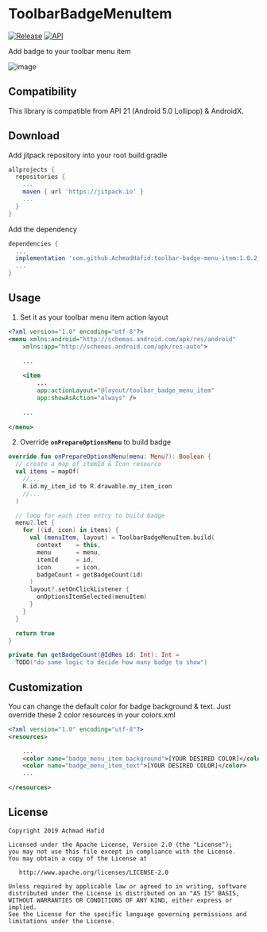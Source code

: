 ToolbarBadgeMenuItem
====================

[![Release](https://jitpack.io/v/AchmadHafid/toolbar-badge-menu-item.svg)](https://jitpack.io/#AchmadHafid/toolbar-badge-menu-item)
[![API](https://img.shields.io/badge/API-21%2B-brightgreen.svg?style=flat)](https://android-arsenal.com/api?level=21)

Add badge to your toolbar menu item

![image](https://github.com/AchmadHafid/toolbar-badge-menu-item/blob/master/art/demo.gif)



Compatibility
-------------

This library is compatible from API 21 (Android 5.0 Lollipop) & AndroidX.



Download
--------

Add jitpack repository into your root build.gradle

```groovy
allprojects {
  repositories {
    ...
    maven { url 'https://jitpack.io' }
    ...
  }
}
```

Add the dependency

```groovy
dependencies {
  ...
  implementation 'com.github.AchmadHafid:toolbar-badge-menu-item:1.0.2'
  ...
}
```



Usage
-----

1. Set it as your toolbar menu item action layout

``` xml
<?xml version="1.0" encoding="utf-8"?>
<menu xmlns:android="http://schemas.android.com/apk/res/android"
    xmlns:app="http://schemas.android.com/apk/res-auto">
    
    ...

    <item
        ...
        app:actionLayout="@layout/toolbar_badge_menu_item"
        app:showAsAction="always" />
        
    ...

</menu>
```

2. Override **```onPrepareOptionsMenu```** to build badge

``` kotlin
override fun onPrepareOptionsMenu(menu: Menu?): Boolean {
  // create a map of itemId & Icon resource
  val items = mapOf(
    //...
    R.id.my_item_id to R.drawable.my_item_icon
    //...
  )

  // loop for each item entry to build badge
  menu?.let {
    for ((id, icon) in items) {
      val (menuItem, layout) = ToolbarBadgeMenuItem.build(
        context    = this,
        menu       = menu,
        itemId     = id,
        icon       = icon,
        badgeCount = getBadgeCount(id)
      )
      layout?.setOnClickListener {
        onOptionsItemSelected(menuItem)
      }
    }
  }

  return true
}

private fun getBadgeCount(@IdRes id: Int): Int = 
  TODO("do some logic to decide how many badge to show")

```



Customization
------------

You can change the default color for badge background & text. Just override these 2 color resources in your colors.xml
```xml
<?xml version="1.0" encoding="utf-8"?>
<resources>

    ...
    <color name="badge_menu_item_background">[YOUR DESIRED COLOR]</color>
    <color name="badge_menu_item_text">[YOUR DESIRED COLOR]</color>
    ...

</resources>
```



License
-------

    Copyright 2019 Achmad Hafid

    Licensed under the Apache License, Version 2.0 (the "License");
    you may not use this file except in compliance with the License.
    You may obtain a copy of the License at
    
       http://www.apache.org/licenses/LICENSE-2.0
    
    Unless required by applicable law or agreed to in writing, software
    distributed under the License is distributed on an "AS IS" BASIS,
    WITHOUT WARRANTIES OR CONDITIONS OF ANY KIND, either express or implied.
    See the License for the specific language governing permissions and
    limitations under the License.
